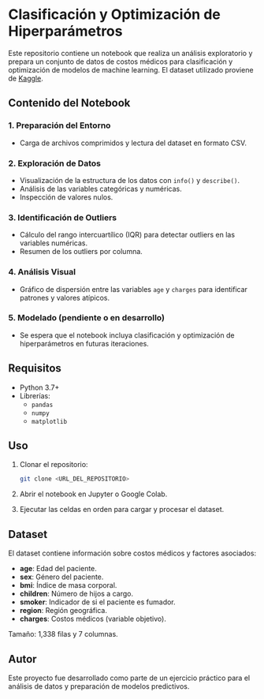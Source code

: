 # Clasificación y Optimización de Hiperparámetros

Este repositorio contiene un notebook que realiza un análisis exploratorio y prepara un conjunto de datos de costos médicos para clasificación y optimización de modelos de machine learning. El dataset utilizado proviene de [Kaggle](https://www.kaggle.com/datasets/mirichoi0218/insurance).

## Contenido del Notebook

### 1. Preparación del Entorno
- Carga de archivos comprimidos y lectura del dataset en formato CSV.

### 2. Exploración de Datos
- Visualización de la estructura de los datos con `info()` y `describe()`.
- Análisis de las variables categóricas y numéricas.
- Inspección de valores nulos.

### 3. Identificación de Outliers
- Cálculo del rango intercuartílico (IQR) para detectar outliers en las variables numéricas.
- Resumen de los outliers por columna.

### 4. Análisis Visual
- Gráfico de dispersión entre las variables `age` y `charges` para identificar patrones y valores atípicos.

### 5. Modelado (pendiente o en desarrollo)
- Se espera que el notebook incluya clasificación y optimización de hiperparámetros en futuras iteraciones.

## Requisitos

- Python 3.7+
- Librerías:
  - `pandas`
  - `numpy`
  - `matplotlib`

## Uso

1. Clonar el repositorio:
   ```bash
   git clone <URL_DEL_REPOSITORIO>
   ```

2. Abrir el notebook en Jupyter o Google Colab.

3. Ejecutar las celdas en orden para cargar y procesar el dataset.

## Dataset

El dataset contiene información sobre costos médicos y factores asociados:
- **age**: Edad del paciente.
- **sex**: Género del paciente.
- **bmi**: Índice de masa corporal.
- **children**: Número de hijos a cargo.
- **smoker**: Indicador de si el paciente es fumador.
- **region**: Región geográfica.
- **charges**: Costos médicos (variable objetivo).

Tamaño: 1,338 filas y 7 columnas.

## Autor

Este proyecto fue desarrollado como parte de un ejercicio práctico para el análisis de datos y preparación de modelos predictivos.
